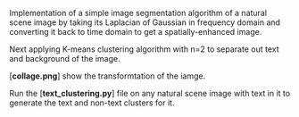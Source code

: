 Implementation of a simple image segmentation algorithm of a natural scene image by taking its Laplacian of Gaussian in frequency domain and converting it back to time domain to get a spatially-enhanced image.

Next applying K-means clustering algorithm with n=2 to separate out text and background of the image.

[**collage.png**] show the transformtation of the iamge. 

Run the [**text_clustering.py**] file on any natural scene image with text in it to generate the text and non-text clusters for it.
